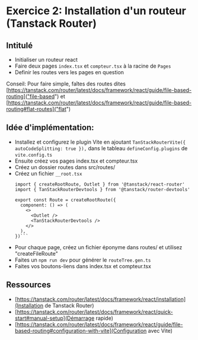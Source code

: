 # Exercice 2: Installation d'un routeur (Tanstack Router)

## Intitulé

- Initialiser un routeur react
- Faire deux pages `index.tsx` et `compteur.tsx` à la racine de `Pages` 
- Definir les routes vers les pages en question

Conseil: Pour faire simple, faîtes des routes dites [https://tanstack.com/router/latest/docs/framework/react/guide/file-based-routing]("file-based") et [https://tanstack.com/router/latest/docs/framework/react/guide/file-based-routing#flat-routes]("flat")

## Idée d'implémentation:
- Installez et configurez le plugin Vite en ajoutant `TanStackRouterVite({ autoCodeSplitting: true }),` dans le tableau `defineConfig.plugins` de `vite.config.ts`
- Ensuite créez vos pages index.tsx et compteur.tsx
- Créez un dossier routes dans src/routes/
- Créez un fichier `__root.tsx`
  ```tsx
  import { createRootRoute, Outlet } from '@tanstack/react-router'
  import { TanStackRouterDevtools } from '@tanstack/router-devtools'

  export const Route = createRootRoute({
    component: () => (
      <>        
        <Outlet />
        <TanStackRouterDevtools />
      </>
    ),
  })```
- Pour chaque page, créez un fichier éponyme dans routes/ et utilisez "createFileRoute"
- Faites un `npm run dev` pour générer le `routeTree.gen.ts`
- Faites vos boutons-liens dans index.tsx et compteur.tsx

## Ressources

- [https://tanstack.com/router/latest/docs/framework/react/installation](Installation de Tanstack Router)
- [https://tanstack.com/router/latest/docs/framework/react/quick-start#manual-setup](Démarrage rapide)
- [https://tanstack.com/router/latest/docs/framework/react/guide/file-based-routing#configuration-with-vite](Configuration avec Vite)
